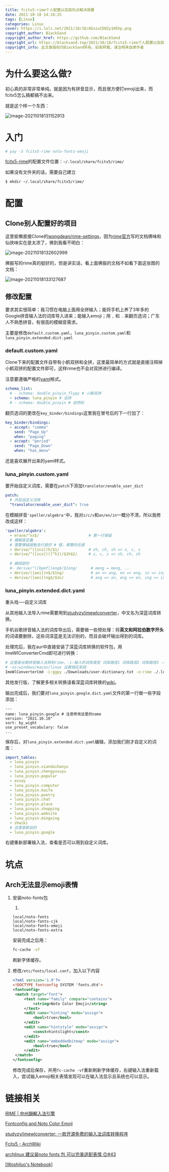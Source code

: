 ```yaml
---
title: fcitx5-rime个人配置以及踩坑点解决简要
date: 2021-10-18 14:18:25
tags: [Linux]
categories: Linux
cover: https://i.loli.net/2021/10/18/AGszuCDQZy1H5hp.png
copyright_author: B1ackSand
copyright_author_href: https://github.com/B1ackSand
copyright_url: https://blacksand.top/2021/10/18/fcitx5-rime个人配置以及踩坑点解决简要/
copyright_info: 此文章版权归B1ackSand所有，如有转载，请注明来自原作者
---
```


# 为什么要这么做?

初心真的非常非常单纯，就是因为有拼音显示，而且很方便打emoji出来，而fcitx5怎么搞都搞不出来。

就是这个样一个东西：

![image-20211018131152913](https://i.loli.net/2021/10/18/vMytx2NfKI8cpVJ.png)

# 入门

```bash
# yay -S fcitx5-rime noto-fonts-emoji
```



[fcitx5-rime](https://archlinux.org/packages/?name=fcitx5-rime)的配置文件位置：`~/.local/share/fcitx5/rime/`

如果没有文件夹的话，需要自己建立

```
$ mkdir ~/.local/share/fcitx5/rime/
```



# 配置

## Clone别人配置好的项目

这里偷懒直接Clone的[wongdean/rime-settings](https://github.com/wongdean/rime-settings)，因为[rime官方](https://github.com/rime/home/wiki/CustomizationGuide)写的文档佛味和仙侠味实在是太浓了，佛到我看不明白：

![image-20211018132602999](https://i.loli.net/2021/10/18/sNl1POCoBq4f35Y.png)

佛振写的rime真的挺好的，但是讲实话，看上面佛振的文档不如看下面这张图的文档：

![image-20211018133127687](https://i.loli.net/2021/10/18/rvqSTu1mwdR5zV3.png)

## 修改配置

要求其实很简单：我习惯在电脑上面用全拼输入；能将手机上养了3年多的Google拼音输入法的词库导入进来；能输入emoji；用 `,` 和 `.` 来翻页选词；广东人不熟悉拼音，有很高的模糊音需求。

主要是修改`default.custom.yaml`，`luna_pinyin.custom.yaml`和`luna_pinyin.extended.dict.yaml`

### default.custom.yaml

Clone下来的配置文件自带有小鹤双拼和全拼，这里最简单的方式就是直接注释掉小鹤双拼的配置文件即可，这样rime也不会对双拼进行编译。

注意要遵循严格的[yaml](https://docs.ansible.com/ansible/latest/reference_appendices/YAMLSyntax.html)格式。

```yaml
schema_list:
  # - schema: double_pinyin_flypy # 小鹤双拼
  - schema: luna_pinyin # 全拼
  # - schema: double_pinyin # 自然码
```



翻页选词的更改在`key_binder/bindings`这里我在冒号后的下一行加了：

```yaml
key_binder/bindings:
  - accept: "comma"
    send: "Page_Up"
    when: "paging"
  - accept: "period"
    send: "Page_Down"
    when: "has_menu"
```

还是喜欢展开出来的yaml样式。



### luna_pinyin.custom.yaml

要开始自定义词库，需要在`patch`下添加`translator/enable_user_dict`

```yaml
patch:
  # 开启自定义词库
  "translator/enable_user_dict": true
```



在模糊拼音`'speller/algebra'`中，我对`z/c/s`和`an/en/in`一概分不清，所以我修改成这样：

```yaml
'speller/algebra':
  - erase/^xx$/                      # 第一行保留
  # 模糊音定義
  # 需要哪組就刪去行首的 # 號，單雙向任選
  - derive/^([zcs])h/$1/             # zh, ch, sh => z, c, s
  - derive/^([zcs])([^h])/$1h$2/     # z, c, s => zh, ch, sh
    
  # 韻母部份
  #- derive/^([bpmf])eng$/$1ong/      # meng = mong, ...
  - derive/([aei])n$/$1ng/            # an => ang, en => eng, in => ing
  - derive/([aei])ng$/$1n/            # ang => an, eng => en, ing => in
```



### luna_pinyin.extended.dict.yaml

重头戏──自定义词库

从其他输入法导入rime需要用到[studyzy/imewlconverter](https://github.com/studyzy/imewlconverter)，中文名为深蓝词库转换。

手机谷歌拼音输入法的词库导出后，需要做一些预处理：将**英文和阿拉伯数字开头**的词语要删除，这些词深蓝是无法识别的，而且会破坏输出得到的词库。

处理完后，我在aur中直接安装了深蓝词库转换的软件包，用ImeWlConverterCmd即可进行转换：

```bash
# 这里是谷歌拼音输入法转到rime，-i:输入的词库类型 词库路径1 词库路径2 词库路径3 -o:输出的词库类型 输出词库路径
# -os:windows/macos/linux 设置相应系统
ImeWlConverterCmd -i:ggpy ./Downloads/user-dictionary.txt -o:rime ./.local/share/fcitx5/rime/luna_pinyin.google.dict.yaml "-os:linux"
```

其他发行版，了解更多相关转换请看深蓝词库转换的[wiki](https://github.com/studyzy/imewlconverter/wiki/CommandLine)。



输出完成后，我们要对`luna_pinyin.google.dict.yaml`文件的第一行做一些字段添加：

```
---
name: luna_pinyin.google # 注意修改这里的name
version: "2021.10.18"
sort: by_wight
use_preset_vocabulary: false
...
```



保存后，对`luna_pinyin.extended.dict.yaml`编辑，添加我们刚才自定义的词库：

```yaml
import_tables:
  - luna_pinyin
  - luna_pinyin.xiandaihanyu
  - luna_pinyin.chengyusuyu
  - luna_pinyin.popular
  - essay
  - luna_pinyin.computer
  - luna_pinyin.kaifa
  - luna_pinyin.poetry
  - luna_pinyin.chat
  - luna_pinyin.place
  - luna_pinyin.shopping
  - luna_pinyin.website
  - luna_pinyin.mingxing
  - zhwiki
  # 这里是新加的
  - luna_pinyin.google
```

右键重新部署输入法，查看是否可以用到自定义词库。



# 坑点

## Arch无法显示emoji表情

1. 安装noto-fonts包

   1. 

   ```
   local/noto-fonts
   local/noto-fonts-cjk
   local/noto-fonts-emoji
   local/noto-fonts-extra
   ```

   安装完成之后用：

   ```bash
   fc-cache -vf
   ```

   刷新字体缓存。

   

2. 修改`/etc/fonts/local.conf`，加入以下内容

   ```xml
   <?xml version='1.0'?>
   <!DOCTYPE fontconfig SYSTEM 'fonts.dtd'>
   <fontconfig>
   	<match target="font">
   		<test name="family" compare="contains">
   			<string>Noto Color Emoji</string>
   		</test>
   		<edit name="hinting" mode="assign">
   			<bool>true</bool>
   		</edit>
   		<edit name="hintstyle" mode="assign">
   			<const>hintslight</const>
   		</edit>
   		<edit name="embeddedbitmap" mode="assign">
   			<bool>true</bool>
   		</edit>
   	</match>
   </fontconfig>
   ```

   修改完成后保存，并用`fc-cache -vf`重新刷新字体缓存，右键输入法重新载入，尝试输入emoji相关表情发现可以在输入法显示且系统也可以显示。



# 链接相关

[*RIME* | 中州韻輸入法引擎](https://rime.im/)

[Fontconfig and Noto Color Emoji](https://flammie.github.io/dotfiles/fontconfig.html)

[studyzy/imewlconverter: 一款开源免费的输入法词库转换程序](https://github.com/studyzy/imewlconverter)

[Fcitx5 - ArchWiki](https://wiki.archlinux.org/title/Fcitx5_(%E7%AE%80%E4%BD%93%E4%B8%AD%E6%96%87))

[archlinux 建议装noto fonts 包 可以完美适配表情 🙃#43](https://github.com/fkxxyz/rime-cloverpinyin/issues/43)

[[Woshiluo's Notebook]](https://blog.woshiluo.com/1693.html)

